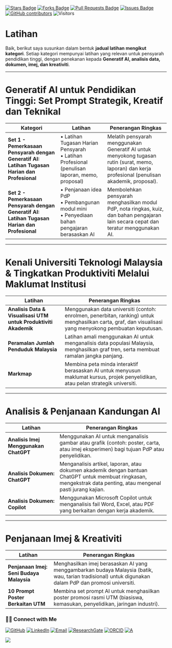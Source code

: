 <a href="https://github.com/drshahizan/short-course/stargazers"><img src="https://img.shields.io/github/stars/drshahizan/short-course" alt="Stars Badge"/></a>
<a href="https://github.com/drshahizan/short-course/network/members"><img src="https://img.shields.io/github/forks/drshahizan/short-course" alt="Forks Badge"/></a>
<a href="https://github.com/drshahizan/short-course/pulls"><img src="https://img.shields.io/github/issues-pr/drshahizan/short-course" alt="Pull Requests Badge"/></a>
<a href="https://github.com/drshahizan/short-course"><img src="https://img.shields.io/github/issues/drshahizan/short-course" alt="Issues Badge"/></a>
<a href="https://github.com/drshahizan/short-course/graphs/contributors"><img alt="GitHub contributors" src="https://img.shields.io/github/contributors/drshahizan/short-course?color=2b9348"></a>
![Visitors](https://api.visitorbadge.io/api/visitors?path=https%3A%2F%2Fgithub.com%2Fdrshahizan%2Fshort-course&labelColor=%23d9e3f0&countColor=%23697689&style=flat)

# Latihan
Baik, berikut saya susunkan dalam bentuk **jadual latihan mengikut kategori**. Setiap kategori mempunyai latihan yang relevan untuk pensyarah pendidikan tinggi, dengan penekanan kepada **Generatif AI, analisis data, dokumen, imej, dan kreativiti**.

---

# **Generatif AI untuk Pendidikan Tinggi: Set Prompt Strategik, Kreatif dan Teknikal**

| **Kategori**                                                                                  | **Latihan**                                                                                         | **Penerangan Ringkas**                                                                                                                                |
| --------------------------------------------------------------------------------------------- | --------------------------------------------------------------------------------------------------- | ----------------------------------------------------------------------------------------------------------------------------------------------------- |
| **Set 1 - Pemerkasaan Pensyarah dengan Generatif AI: Latihan Tugasan Harian dan Profesional** | • Latihan Tugasan Harian Pensyarah <br> • Latihan Profesional (penulisan laporan, memo, proposal)   | Melatih pensyarah menggunakan Generatif AI untuk menyokong tugasan rutin (surat, memo, laporan) dan kerja profesional (penulisan akademik, proposal). |
| **Set 2 - Pemerkasaan Pensyarah dengan Generatif AI: Latihan Tugasan Harian dan Profesional** | • Penjanaan idea PdP <br> • Pembangunan modul mini <br> • Penyediaan bahan pengajaran berasaskan AI | Membolehkan pensyarah menghasilkan modul PdP, nota ringkas, kuiz, dan bahan pengajaran lain secara cepat dan teratur menggunakan AI.                  |

---

# **Kenali Universiti Teknologi Malaysia & Tingkatkan Produktiviti Melalui Maklumat Institusi**

| **Latihan**                                                     | **Penerangan Ringkas**                                                                                                                                  |
| --------------------------------------------------------------- | ------------------------------------------------------------------------------------------------------------------------------------------------------- |
| **Analisis Data & Visualisasi UTM untuk Produktiviti Akademik** | Menggunakan data universiti (contoh: enrolmen, penerbitan, ranking) untuk menghasilkan carta, graf, dan visualisasi yang menyokong pembuatan keputusan. |
| **Peramalan Jumlah Penduduk Malaysia**                          | Latihan amali menggunakan AI untuk menganalisis data populasi Malaysia, menghasilkan graf tren, serta membuat ramalan jangka panjang.                   |
| **Markmap**                                                     | Membina peta minda interaktif berasaskan AI untuk menyusun maklumat kursus, projek penyelidikan, atau pelan strategik universiti.                       |

---

# **Analisis & Penjanaan Kandungan AI**

| **Latihan**                           | **Penerangan Ringkas**                                                                                                                                            |
| ------------------------------------- | ----------------------------------------------------------------------------------------------------------------------------------------------------------------- |
| **Analisis Imej Menggunakan ChatGPT** | Menggunakan AI untuk menganalisis gambar atau grafik (contoh: poster, carta, atau imej eksperimen) bagi tujuan PdP atau penyelidikan.                             |
| **Analisis Dokumen: ChatGPT**         | Menganalisis artikel, laporan, atau dokumen akademik dengan bantuan ChatGPT untuk membuat ringkasan, mengekstrak data penting, atau mengenal pasti jurang kajian. |
| **Analisis Dokumen: Copilot**         | Menggunakan Microsoft Copilot untuk menganalisis fail Word, Excel, atau PDF yang berkaitan dengan kerja akademik.                                                 |

---

# **Penjanaan Imej & Kreativiti**

| **Latihan**                              | **Penerangan Ringkas**                                                                                                                                |
| ---------------------------------------- | ----------------------------------------------------------------------------------------------------------------------------------------------------- |
| **Penjanaan Imej: Seni Budaya Malaysia** | Menghasilkan imej berasaskan AI yang menggambarkan budaya Malaysia (batik, wau, tarian tradisional) untuk digunakan dalam PdP dan promosi universiti. |
| **10 Prompt Poster Berkaitan UTM**       | Membina set prompt AI untuk menghasilkan poster promosi rasmi UTM (biasiswa, kemasukan, penyelidikan, jaringan industri).                             |



### 🙌🏻 Connect with Me
<p align="left">
    <a href="https://github.com/drshahizan" target="_blank"><img alt="GitHub" src="https://img.shields.io/badge/-@drshahizan-181717?style=flat-square&logo=GitHub&logoColor=white"></a>
    <a href="https://www.linkedin.com/in/drshahizan" target="_blank"><img alt="LinkedIn" src="https://img.shields.io/badge/-drshahizan-blue?style=flat-square&logo=Linkedin&logoColor=white&link=https://www.linkedin.com/in/drshahizan/"></a>
    <a href="mailto:shahizan@utm.my" target="_blank"><img alt="Email" src="https://img.shields.io/badge/-shahizan@utm.my-c14438?style=flat-square&logo=Gmail&logoColor=white&link=mailto:shahizan@utm.my.com"></a>
    <a href="https://www.researchgate.net/profile/Mohd-Othman-28" target="_blank"><img alt="ResearchGate" src="https://img.shields.io/badge/-ResearchGate-00CCBB?style=flat-square&logo=ResearchGate&logoColor=white"></a>
    <a href="https://orcid.org/0000-0003-4261-1873" target="_blank"><img alt="ORCID" src="https://img.shields.io/badge/-ORCID-A6CE39?style=flat-square&logo=ORCID&logoColor=white"></a> 
 <a href="https://visitorbadge.io/status?path=https%3A%2F%2Fgithub.com%2Fdrshahizan" target="_blank"><img alt="A" src="https://api.visitorbadge.io/api/visitors?path=https%3A%2F%2Fgithub.com%2Fdrshahizan&labelColor=%23697689&countColor=%23555555&style=plastic"></a>
 
![](https://hit.yhype.me/github/profile?user_id=81284918)
</p>



